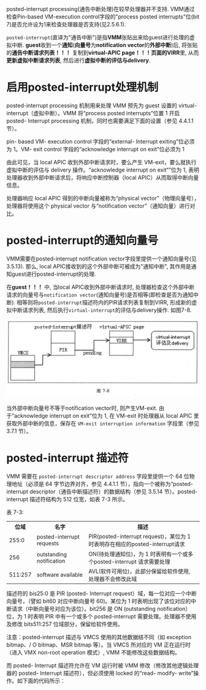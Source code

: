 
posted-interrupt processing(通告中断处理)在较早处理器并不支持. VMM通过检查Pin-based VM-execution control字段的"process posted interrupts"位(bit 7)是否允许设为1来检查处理器是否支持(见2.5.6.1).

`posted-interrupt`(直译为"通告中断")是指**VMM**张贴出来给guest进行处理的虚拟中断. **guest**收到一个**通知**(**向量号**为**notification vector**的**外部中断**)后, 将张贴的**通告中断请求列表！！！** 复制到**virtual\-APIC page！！！**页面的**VIRR**里, 从而**更新虚拟中断请求列表**, 然后进行**虚拟中断的评估与delivery**.

# 启用posted-interrupt处理机制

posted-interrupt processing 机制用来处理 VMM 预先为 guest 设置的 virtual- interrupt（虚拟中断）。VMM 将“process posted interrupts”位置 1 开启 posted- Interrupt processing 机制，同时也需要满足下面的设置（参见 4.4.1.1 节）。

pin- based VM- execution control 字段的“external- Interrupt exiting”位必须为 1。VM- exit control 字段的“acknowledge interrupt on exit”位必须为 1

由此可见，当 local APIC 收到外部中断请求时，要么产生 VM-exit，要么就执行虚拟中断的评估与 delivery 操作。“acknowledge interrupt on exit“”位为 1, 表明处理器收到外部中断请求后，将响应中断控制器（local APIC）从而取得中断向量信息。

处理器响应 local APIC 得到的中断向量被称为“physical vector”（物理向量号），处理器将使用这个 physical vector 与“notification vector”（通知向量）进行对比。

# posted-interrupt的通知向量号

VMM需要在posted-interrupt notification vector字段里提供一个通知向量号(见3.5.13). 那么, local APIC接收到的这个外部中断可被成为"通知中断", 其作用是通知guest进行posted-interrupt的处理.

在**guest！！！** 中, 当local APIC收到外部中断请求时, 处理器检查这个外部中断请求的向量号与`notification vector`(通知向量号)是否相等(即检查是否为通知中断). 相等则将`posted-interrupt`描述符内的PIR请求列表复制到VIRR, 形成新的虚拟中断请求列表, 然后执行`virtual-interrupt`的评估与delivery操作. 如图7-8.

![2020-01-20-17-41-01.png](./images/2020-01-20-17-41-01.png)

当外部中断向量号不等于notification vector时, 则产生VM-exit. 由于“acknowledge interrupt on exit”位为 1, 在 VM-exit 时处理器从 local APIC 里获取外部中断的信息，保存在 `VM-exit interruption information` 字段里（参见 3.7.1 节）。

# posted-interrupt 描述符

VMM 需要在 `posted-interrupt descriptor address` 字段里提供一个 64 位物理地址（必须是 64 字节边界对齐，参见 4.4.1.1 节），指向一个被称为“posted-interrupt descriptor（通告中断描述符）的数据结构（参见 3.5.14 节）。posted-interrupt 描述符结构为 512 位宽，如表 7-3 所示。

表 7-3:

<table>
    <tr>
        <th>位域</th>
        <th>名字</th>
        <th>描述</th>
    </tr>
    <tr>
        <td>255:0</td>
        <td>posted-interrupt requests</td>
        <td>PIR(posted-interrupt request)，某位为 1 时表明存在相应的posted-interrupt请求</td>
    </tr>
    <tr>
        <td>256</td>
        <td>outstanding notification</td>
        <td>ON(待处理通知位)，为 1 时表明有一个或多个posted-interrupt 请求需要处理</td>
    </tr>
    <tr>
        <td>511:257</td>
        <td>software available</td>
        <td>AVL(软件可用位)，此部分保留给软件使用, 处理器不会修改此域</td>
    </tr>
</table>

描述符的 bis25:0 是 PIR (posted- Interrupt request）域，每一位对应一个中断向量号，（譬如 bit60 对应中断向量号 60)。某位为 1 时表明出现了该位对应的中断请求（中断向量号对应为该位）。bit256 是 ON (outstanding notification）位，为 1 时表明 PIR 中有一个或多个 posted-interrupt 需要处理。处理器不使用及修改 bits511:257 位域部分，保留给软件使用。

注意：posted-interrupt 描述与 VMCS 使用的其他数据结不同（如 exception  bitmap、/ O bitmap、MSR bitmap 等）。当 VMCS 所对应的 VM 正在运行时（进入 VMX  non-root operation 模式）, VMM 不能修改这些数据结构。

而 posted- Interrupt 描述符允许在 VM 运行时被 VMM 修改（修改其他逻辑处理器的  posted- Interrupt 描述符），但必须使用 locked 的“read- modify- write”操作。如下面的代码所示：



